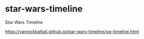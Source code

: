 # star-wars-timeline
Star Wars Timeline

https://yannickbattail.github.io/star-wars-timeline/sw-timeline.html
